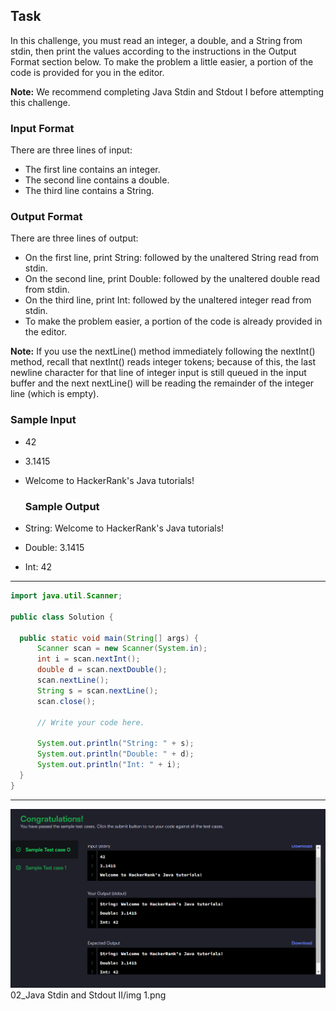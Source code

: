 ## Task

In this challenge, you must read an integer, a double, and a String from stdin, then print the values according to the instructions in the Output Format section below. To make the problem a little easier, a portion of the code is provided for you in the editor.

**Note:** We recommend completing Java Stdin and Stdout I before attempting this challenge.

### Input Format

There are three lines of input:

- The first line contains an integer.
- The second line contains a double.
- The third line contains a String.

### Output Format

There are three lines of output:

- On the first line, print String: followed by the unaltered String read from stdin.
- On the second line, print Double: followed by the unaltered double read from stdin.
- On the third line, print Int: followed by the unaltered integer read from stdin.
- To make the problem easier, a portion of the code is already provided in the editor.

**Note:** If you use the nextLine() method immediately following the nextInt() method, recall that nextInt() reads integer tokens; because of this, the last newline character for that line of integer input is still queued in the input buffer and the next nextLine() will be reading the remainder of the integer line (which is empty).

### Sample Input

- 42
- 3.1415
- Welcome to HackerRank's Java tutorials!

  ### Sample Output

- String: Welcome to HackerRank's Java tutorials!
- Double: 3.1415
- Int: 42
  
--- 

  ```java
  import java.util.Scanner;

  public class Solution {

    public static void main(String[] args) {
        Scanner scan = new Scanner(System.in);
        int i = scan.nextInt();
        double d = scan.nextDouble();
        scan.nextLine();
        String s = scan.nextLine();
        scan.close();

        // Write your code here.

        System.out.println("String: " + s);
        System.out.println("Double: " + d);
        System.out.println("Int: " + i);
    }
  }

  ```

---

![Screenshot](img1.png)
02_Java Stdin and Stdout II/img 1.png
